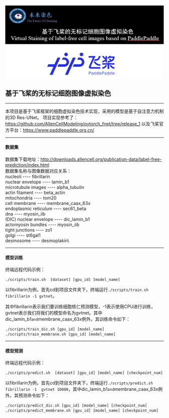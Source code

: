 <p align="center">
<img align="center" src="LOGO.png", width=1600>
<p>

## 基于飞桨的无标记细胞图像虚拟染色
-------

本项目是基于飞桨框架的细胞虚拟染色技术实现，采用的模型是基于自注意力机制的3D Res-UNet。
项目实现参考了：https://github.com/AllenCellModeling/pytorch_fnet/tree/release_1
以及飞桨官方平台：https://www.paddlepaddle.org.cn/

--------

#### 数据集

数据集下载地址：http://downloads.allencell.org/publication-data/label-free-prediction/index.html \
数据集名称与图像数据对应关系：\
nucleoli ---- fibrillarin \
nuclear envelope ---- lamin_b1 \
microtubule images ---- alpha_tubulin\
actin filament ---- beta_actin \
mitochondria ---- tom20 \
cell membrane ---- membrane_caax_63x\
endoplasmic reticulum ---- sec61_beta\
dna ---- myosin_iib\
(DIC) nuclear envelope ---- dic_lamin_b1\
actomyosin bundles ---- myosin_iib\
tight junctions ---- zo1\
golgi ---- st6gal1\
desmosome ---- desmoplakin\

------

#### 模型训练

终端远程代码示例：

```shell
./scripts/train.sh  [dataset] [gpu_id] [model_name]
```

以fibrillarin为例，首先cd到项目文件夹下，终端运行`./scripts/train.sh fibrillarin -1 gvtnet`。

其中fibrillarin表示我们要训练细胞核仁预测模型，-1表示使用CPU进行训练，gvtnet表示我们将我们的模型命名为gvtnet。其中dic_lamin_b1` and `membrane_caax_63x例外，其训练命令如下：

```shell
./scripts/train_dic.sh [gpu_id] [model_name]
./scripts/train_membrane.sh [gpu_id] [model_name]
```

--------

#### 模型预测

终端远程代码示例：

```
./scripts/predict.sh  [dataset] [gpu_id] [model_name] [checkpoint_num]
```

以fibrillarin为例，首先cd到项目文件夹下，终端运行`./scripts/predict.sh fibrillarin -1  gvtnet 10000`，其中dic_lamin_b1` and `membrane_caax_63x例外，其预测命令如下：

```shell
./scripts/predict_dic.sh [gpu_id] [model_name] [checkpoint_num]
./scripts/predict_membrane.sh [gpu_id] [model_name] [checkpoint_num]
```



